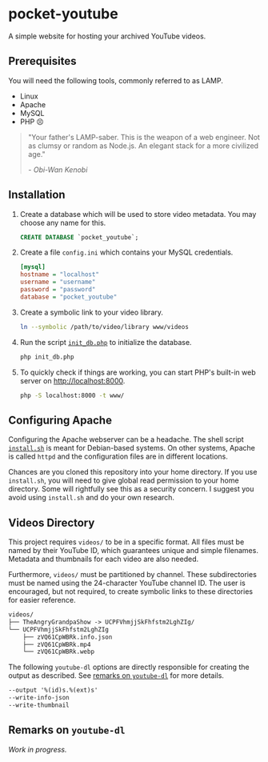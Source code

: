 # pocket-youtube

A simple website for hosting your archived YouTube videos.

## Prerequisites

You will need the following tools, commonly referred to as LAMP.

- Linux
- Apache
- MySQL
- PHP :persevere:

> "Your father's LAMP-saber. This is the weapon of a web engineer. Not as clumsy or random as Node.js. An elegant stack for a more civilized age."
>
> \- *Obi-Wan Kenobi*

## Installation

1. Create a database which will be used to store video metadata. You may choose any name for this.

    ```sql
    CREATE DATABASE `pocket_youtube`;
    ```

2. Create a file `config.ini` which contains your MySQL credentials.

    ```ini
    [mysql]
    hostname = "localhost"
    username = "username"
    password = "password"
    database = "pocket_youtube"
    ```

3. Create a symbolic link to your video library.

    ```sh
    ln --symbolic /path/to/video/library www/videos
    ```

4. Run the script [`init_db.php`](init_db.php) to initialize the database.

    ```sh
    php init_db.php
    ```

5. To quickly check if things are working, you can start PHP's built-in web server on <http://localhost:8000>.

    ```sh
    php -S localhost:8000 -t www/
    ```

## Configuring Apache

Configuring the Apache webserver can be a headache. The shell script [`install.sh`](install.sh) is meant for Debian-based systems. On other systems, Apache is called `httpd` and the configuration files are in different locations.

Chances are you cloned this repository into your home directory. If you use `install.sh`, you will need to give global read permission to your home directory. Some will rightfully see this as a security concern. I suggest you avoid using `install.sh` and do your own research.

## Videos Directory

This project requires `videos/` to be in a specific format. All files must be named by their YouTube ID, which guarantees unique and simple filenames. Metadata and thumbnails for each video are also needed.

Furthermore, `videos/` must be partitioned by channel. These subdirectories must be named using the 24-character YouTube channel ID. The user is encouraged, but not required, to create symbolic links to these directories for easier reference.

```txt
videos/
├── TheAngryGrandpaShow -> UCPFVhmjjSkFhfstm2LghZIg/
└── UCPFVhmjjSkFhfstm2LghZIg
    ├── zVQ61CpWBRk.info.json
    ├── zVQ61CpWBRk.mp4
    └── zVQ61CpWBRk.webp
```

The following `youtube-dl` options are directly responsible for creating the output as described. See [remarks on `youtube-dl`](#remarks-on-youtube-dl) for more details.

```txt
--output '%(id)s.%(ext)s'
--write-info-json
--write-thumbnail
```

## Remarks on `youtube-dl`

*Work in progress.*
